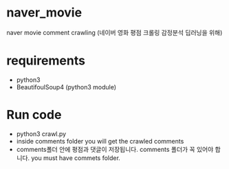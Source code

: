 # naver_movie
naver movie comment crawling (네이버 영화 평점 크롤링 감정분석 딥러닝을 위해)

# requirements
- python3
- BeautifoulSoup4 (python3 module)

# Run code
- python3 crawl.py
- inside comments folder you will get the crawled comments
- comments폴더 안에 평점과 댓글이 저장됩니다.
    comments 폴더가 꼭 있어야 합니다.
    you must have commets folder.

